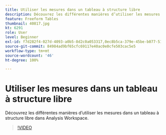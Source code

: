 ```yaml
---
title: Utiliser les mesures dans un tableau à structure libre
description: Découvrez les différentes manières d’utiliser les mesures dans un tableau à structure libre dans Analysis Workspace.
feature: Freeform Tables
thumbnail: 40817.jpg
kt: 6291
role: User
level: Beginner
exl-id: f7d282f4-027d-4093-a0b5-8d2c0a053317,0ec8b5ca-379e-45be-b077-514af318f42a
source-git-commit: 84984ad9bf65cfc69117e40ac0e0cfe503cac5e5
workflow-type: tm+mt
source-wordcount: '46'
ht-degree: 100%

---
```


# Utiliser les mesures dans un tableau à structure libre

Découvrez les différentes manières d’utiliser les mesures dans un tableau à structure libre dans Analysis Workspace.

>[!VIDEO](https://video.tv.adobe.com/v/40817/?quality=12&learn=on)

